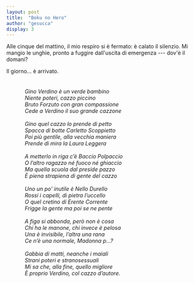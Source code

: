 ```yaml
---
layout: post
title:  "Boku no Hero"
author: "gesucca"
display: 3
---
```


Alle cinque del mattino, il mio respiro si è fermato: è calato il silenzio. Mi mangio le unghie, pronto a fuggire dall'uscita di emergenza --- dov'è il domani?

Il giorno... è arrivato.

<div style="font-style: italic; margin-top: 36px; margin-bottom: 24px; padding-left: 48px;" >
Gino Verdino è un verde bambino <br/>
Niente poteri, cazzo piccino <br/>
Bruto Forzuto con gran compassione <br/>
Cede a Verdino il suo grande cazzone <br/>
<br>
Gino quel cazzo lo prende di petto <br/>
Spacca di botte Carletto Scoppietto <br/>
Poi più gentile, alla vecchia maniera <br/>
Prende di mira la Laura Leggera <br/>
<br>
A metterlo in riga c’è Baccio Polpaccio <br/>
O l’altro ragazzo né fuoco né ghiaccio <br/>
Ma quella scuola dal preside pazzo <br/>
È piena strapiena di gente del cazzo <br/>
<br>
Uno un po’ inutile è Nello Durello <br/>
Rossi i capelli, di pietra l’uccello <br/>
O quel cretino di Erente Corrente <br/>
Frigge la gente ma poi se ne pente <br/>
<br>
A figa si abbonda, però non è cosa <br/>
Chi ha le manone, chi invece è pelosa <br/>
Una è invisibile, l’altra una rana <br/>
Ce n’è una normale, Madonna p...? <br/>
<br>
Gabbia di matti, neanche i maiali <br/>
Strani poteri e stranosessuali <br/>
Mi sa che, alla fine, quello migliore <br/>
È proprio Verdino, col cazzo d’autore. <br/>
</div>